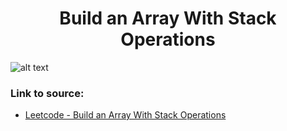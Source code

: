 <h1 align="center">Build an Array With Stack Operations</h1>

![alt text](https://images2.imgbox.com/2c/9f/gxpiNZ6Y_o.png?raw=true)

### Link to source: 
- <a href="https://leetcode.com/problems/build-an-array-with-stack-operations/">Leetcode - Build an Array With Stack Operations</a>
